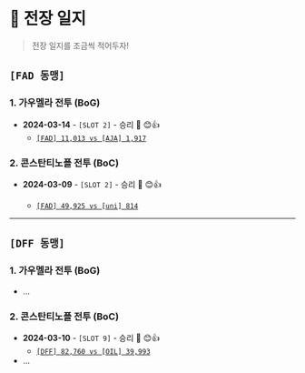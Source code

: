 # 💪 전장 일지

> 전장 일지를 조금씩 적어두자!



## `[FAD 동맹]`

### 1.  가우멜라 전투 (BoG)

* **2024-03-14** - `[SLOT 2]` - 승리 🎊 😊👍
  * [`[FAD] 11,013 vs [AJA] 1,917`](FAD/BoG/2024-03-14.md)



### 2. 콘스탄티노플 전투 (BoC)

* **2024-03-09** - `[SLOT 2]` - 승리 🎊 😊👍
  
  * [`[FAD] 49,925 vs [uni] 814`](FAD/BoC/2024-03-09.md)
  
  



---

## `[DFF 동맹]`

### 1.  가우멜라 전투 (BoG)

* ...



### 2. 콘스탄티노플 전투 (BoC)

* **2024-03-10** - `[SLOT 9]` - 승리 🎊 😊👍
  * [`[DFF] 82,760 vs [OIL] 39,993`](DFF/BoC/2024-03-10.md)
* ...

